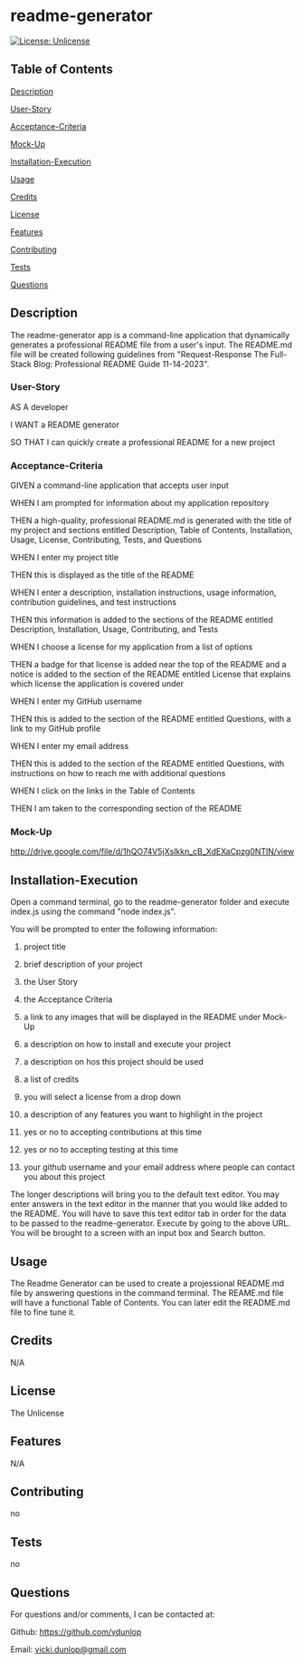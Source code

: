# readme-generator

[![License: Unlicense](https://img.shields.io/badge/license-Unlicense-blue.svg)](http://unlicense.org/)

## Table of Contents


[Description](#description)

[User-Story](#user-story)

[Acceptance-Criteria](#acceptance-criteria)

[Mock-Up](#mock-up)

[Installation-Execution](#installation-execution)

[Usage](#usage)

[Credits](#credits)

[License](#license)

[Features](#features)

[Contributing](#contributing)

[Tests](#tests)

[Questions](#questions)



## Description

The readme-generator app is a command-line application that dynamically generates a professional README file from a user's input. The README.md file will be created following guidelines from "Request-Response The Full-Stack Blog: Professional README Guide 11-14-2023".

### User-Story

AS A developer

I WANT a README generator

SO THAT I can quickly create a professional README for a new project

### Acceptance-Criteria

GIVEN a command-line application that accepts user input

WHEN I am prompted for information about my application repository

THEN a high-quality, professional README.md is generated with the title of my project and sections entitled Description, Table of Contents, Installation, Usage, License, Contributing, Tests, and Questions

WHEN I enter my project title

THEN this is displayed as the title of the README

WHEN I enter a description, installation instructions, usage information, contribution guidelines, and test instructions

THEN this information is added to the sections of the README entitled Description, Installation, Usage, Contributing, and Tests

WHEN I choose a license for my application from a list of options

THEN a badge for that license is added near the top of the README and a notice is added to the section of the README entitled License that explains which license the application is covered under

WHEN I enter my GitHub username

THEN this is added to the section of the README entitled Questions, with a link to my GitHub profile

WHEN I enter my email address

THEN this is added to the section of the README entitled Questions, with instructions on how to reach me with additional questions

WHEN I click on the links in the Table of Contents

THEN I am taken to the corresponding section of the README



### Mock-Up

http://drive.google.com/file/d/1hQO74V5jXslkkn_cB_XdEXaCpzg0NTlN/view

## Installation-Execution

Open a command terminal, go to the readme-generator folder and execute index.js using the command "node index.js".

You will be prompted to enter the following information:

1. project title

2. brief description of your project

3. the User Story

4. the Acceptance Criteria

5. a link to any images that will be displayed in the README under Mock-Up

6. a description on how to install and execute your project

7. a description on hos this project should be used

8. a list of credits

9. you will select a license from a drop down

10. a description of any features you want to highlight in the project

11. yes or no to accepting contributions at this time

12. yes or no to accepting testing at this time

13. your github username and your email address where people can contact you about this project

The longer descriptions will bring you to the default text editor. You may enter answers in the text editor in the manner that you would like added to the README. You will have to save this text editor tab in order for the data to be passed to the readme-generator.
Execute by going to the above URL. You will be brought to a screen with an input box and Search button.


## Usage

The Readme Generator can be used to create a projessional README.md file by answering questions in the command terminal. The REAME.md file will have a functional Table of Contents. You can later edit the README.md file to fine tune it.


## Credits

N/A

## License

The Unlicense

## Features

N/A

## Contributing

no

## Tests

no

## Questions



For questions and/or comments, I can be contacted at:



Github: https://github.com/vdunlop

Email: vicki.dunlop@gmail.com

